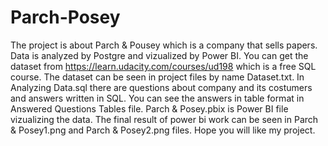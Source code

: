 # Parch-Posey
The project is about Parch & Pousey which is a company that sells papers. 
Data is analyzed by Postgre and vizualized by Power BI.
You can get the dataset from  https://learn.udacity.com/courses/ud198 which is a free SQL course.
The dataset can be seen in project files by name Dataset.txt.
In Analyzing Data.sql there are questions about company and its costumers and answers written in SQL.
You can see the answers in table format in Answered Questions Tables file.
Parch & Posey.pbix is Power BI file vizualizing the data.
The final result of power bi work can be seen in Parch & Posey1.png and Parch & Posey2.png files.
Hope you will like my project.
